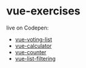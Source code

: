# vue-exercises

live on Codepen:

+ <a href="https://codepen.io/TomaszPieta/pen/jpxZvg">vue-voting-list</a>
+ <a href="https://codepen.io/TomaszPieta/pen/MBGOZE">vue-calculator</a>
+ <a href="https://codepen.io/TomaszPieta/pen/ejrGEN">vue-counter</a>
+ <a href="https://codepen.io/TomaszPieta/pen/mKKazv">vue-list-filtering</a>
